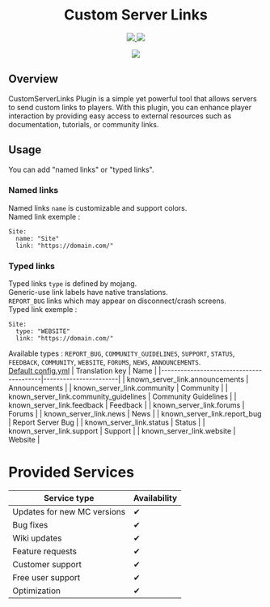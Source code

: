 <h1 align="center">
    Custom Server Links
</h1>
<p align="center">
  <a href="https://github.com/CptBeffHeart/CustomServerLinks/stargazers">
    <img src="https://img.shields.io/github/stars/CptBeffHeart/CustomServerLinks">
  </a>
  <a href="https://github.com/CptbeffHeart/CustomServerLinks/releases">
    <img src="https://img.shields.io/github/downloads/CptbeffHeart/CustomServerLinks/total.svg">
  </a>
</p>

<p align="center">
  <a href="https://github.com/CptbeffHeart/DeepStorage/releases">
    <img src="https://github.com/user-attachments/assets/7620a412-97cc-47ed-9b37-c4641a3f9243">
  </a>
</p>

## Overview
CustomServerLinks Plugin is a simple yet powerful tool that allows servers to send custom links to players. With this plugin, you can enhance player interaction by providing easy access to external resources such as documentation, tutorials, or community links.

## Usage
You can add "named links" or "typed links".<br>

### Named links
Named links `name` is customizable and support colors.<br>
Named link exemple :
```
Site:
  name: "Site"
  link: "https://domain.com/"
```

### Typed links
Typed links `type` is defined by mojang.<br>
Generic-use link labels have native translations.<br>
`REPORT_BUG` links which may appear on disconnect/crash screens.<br>
Typed link exemple :
```
Site:
  type: "WEBSITE"
  link: "https://domain.com/"
```
Available types : `REPORT_BUG`, `COMMUNITY_GUIDELINES`, `SUPPORT`, `STATUS`, `FEEDBACK`, `COMMUNITY`, `WEBSITE`, `FORUMS`, `NEWS`, `ANNOUNCEMENTS`.<br>
[Default config.yml](https://github.com/CptbeffHeart/CustomServerLinks/blob/master/src/main/resources/config.yml)
| Translation key                         | Name                  |
|-----------------------------------------|-----------------------|
| known_server_link.announcements         | Announcements         |
| known_server_link.community             | Community             |
| known_server_link.community_guidelines  | Community Guidelines  |
| known_server_link.feedback              | Feedback              |
| known_server_link.forums                | Forums                |
| known_server_link.news                  | News                  |
| known_server_link.report_bug            | Report Server Bug     |
| known_server_link.status                | Status                |
| known_server_link.support               | Support               |
| known_server_link.website               | Website               |

# Provided Services

| Service type                  | Availability |
|-------------------------------|--------------|
| Updates for new MC versions   | ✔            |
| Bug fixes                     | ✔            |
| Wiki updates                  | ✔            |
| Feature requests              | ✔            |
| Customer support              | ✔            |
| Free user support             | ✔            |
| Optimization                  | ✔            |
